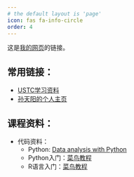 ```yaml
---
# the default layout is 'page'
icon: fas fa-info-circle
order: 4
---
```


这是[我的网页](https://www.example.com)的链接。  
## **常用链接：**
- [USTC学习资料](https://www.zhangjy9610.me/USTCdata.html)
- [孙天阳的个人主页](https://tysunseven.github.io/)
## **课程资料：**
- 代码资料：
   - Python: [Data analysis with Python](https://saskeli.github.io/data-analysis-with-python-summer-2019/)
   - Python入门：[菜鸟教程](https://www.runoob.com/python3/python3-data-type.html)
   - R语言入门：[菜鸟教程](https://www.runoob.com/r/r-tutorial.html)

